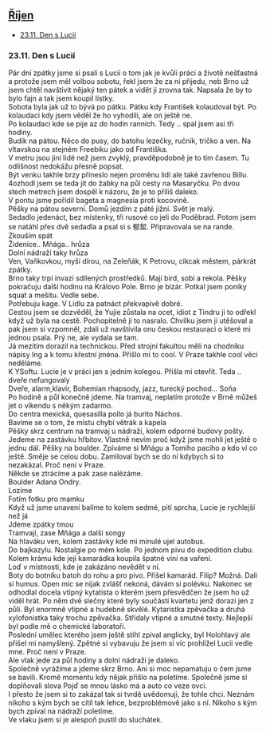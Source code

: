 
## [Říjen](2019.md) 


- [23.11. Den s Lucií](#2311-den-s-lucií)


### 23.11. Den s Lucií

Pár dní zpátky jsme si psali s Lucií o tom jak je kvůli práci a životě nešťastná a protože jsem měl volbou sobotu, řekl jsem že za ní přijedu, neb Brno už jsem chtěl navštívit nějaký ten pátek a vidět ji zrovna tak. Napsala že by to bylo fajn a tak jsem koupil lístky. <br>
Sobota byla jak už to bývá po pátku. Pátku kdy František kolaudoval být. Po kolaudaci kdy jsem věděl že ho vyhodili, ale on ještě ne.<br>
Po kolaudaci kde se pije az do hodin ranních. Tedy .. spal jsem asi tři hodiny.<br>
Budík na pátou. Něco do pusy, do batohu lezečky, ručník, tričko a ven. Na vltavskou na stejném Freebiku jako od Františka.<br>
V metru jsou jiní lidé než jsem zvyklý, pravděpodobně je to tím časem. Tu odlišnost nedokážu přesně popsat.<br>
Být venku takhle brzy přineslo nejen proměnu lidí ale také zavřenou Billu.<br>
4ozhodl jsem se teda jít do žabky na půl cesty na Masaryčku. Po dvou stech metrech jsem dospěl k názoru, že je to příliš  daleko.<br>
V pontu jsme pořídil bageta a magnesia proti kocovině.<br>
Pěšky na pátou severní. Domů jezdím z páté jižní. Svět je malý.<br>
Sedadlo jedenáct, bez místenky, tři rusové co jeli do Poděbrad. Potom jsem se natáhl přes dvě sedadla a psal si s 郁絜. Připravovala se na rande. Zkouším spát<br>
Židenice.. Mňága.. hrůza<br>
Dolní nádraží taky hrůza<br>
Ven, Vaňkovkou, myší dírou, na Zeleňák, K Petrovu, cikcak městem, párkrát zpátky.<br>
Brno taky trpí invazí sdílených prostředků. Mají bird, sobi a rekola. Pěšky pokračuju další hodinu na Královo Pole. Brno je bizár. Potkal jsem poníky squat a mešitu. Vedle sebe. <br>
Potřebuju kage. V Lidlu za patnáct překvapivě dobré.<br>
Cestou jsem se dozvěděl, že Yujie zůstala na ocet, idiot z Tindru ji to odřekl když už byla na cestě. Pochopitelně ji to nasralo. Chvilku jsem ji utěšoval a pak jsem si vzpomněl, zdali už navštívila onu českou restauraci o které mi jednou psala. Prý ne, ale vydala se tam.<br>
Já  mezitím dorazil na technickou. Před strojní fakultou měli na chodníku nápisy Ing a k tomu křestní jména. Přišlo mi to cool. V Praze takhle cool věci neděláme.<br>
K YSoftu. Lucie je v práci jen s jedním kolegou. Přišla mi otevřít. Teda .. dveře nefungovaly <br>
Dveře, alarm,klavir, Bohemian rhapsody, jazz, turecký pochod... Soňa<br>
Po hodině a půl konečně jdeme. Na tramvaj, neplatím protože v Brně můžeš jet o víkendu s někým zadarmo.<br>
Do centra mexická, quesasilla pollo já burito Náchos.<br>
Bavíme se o tom, že místu chybí větrák a kapela<br>
Pěšky skrz centrum na tramvaj u nádraží, kolem odporné budovy pošty.<br>
Jedeme na zastávku hřbitov. Vlastně nevím proč když jsme mohli jet ještě o jednu dál. Pěšky na boulder. Zpíváme si Mňágu a Tomiho paciho a kdo ví co ještě. Směje se celou dobu. Zamiloval bych se do ní kdybych si to nezakázal. Proč není v Praze.<br>
Někde se ztrácíme a pak zase nalézáme. <br>
Boulder Adana Ondry.<br>
Lozíme<br>
Fotím fotku pro mamku<br>
Když už jsme unavení balíme to kolem sedmé, pití sprcha, Lucie je rychlejší než já<br>
Jdeme zpátky tmou<br>
Tramvají, zase Mňága a další songy<br>
Na hlaváku ven, kolem zastávky kde mi minulé ujel autobus.<br>
Do bajkazylu. Nostalgie po mém kole. Po jednom pivu do expedition clubu. Kolem krámu kde její kamarádka koupila špatné viní na vaření. <br>
Loď v místnosti, kde je zakázáno nevědět v ní.<br>
Boty do botníku batoh do rohu a pro pivo. Přišel kamarád. Filip? Možná. Dali si humus. Open mic se nijak zvlášť nekoná, dávám si polévku. Nakonec se odhodlal docela vtipný kytatista o kterém jsem přesvědčen že jsem ho už viděl hrát. Po něm dvě slečny které byly součástí kvartetu jenž dorazí jen z půli. Byl enormně vtipné a hudebně skvělé. Kytaristka zpěvačka a druhá xylofonistka taky trochu zpěvačka. Střídaly vtipné a smutné texty. Nejlepší byl podle mě o chemické laboratoři.<br>
Poslední umělec kterého jsem ještě stihl zpíval anglicky, byl Holohlavý ale přišel mi namyšlený. Zpětné si vybavuju že jsem si víc prohlížel Lucii vedle mne. Proč není v Praze.<br>
Ale vlak jede za půl hodiny a dolní nádraží je daleko.<br>
Společně vyrážíme a jdeme skrz Brno. Ani si moc nepamatuju o čem jsme se bavili. Kromě momentu kdy nějak přišlo na poletíme. Společně jsme si doplňovali slova Pojď se mnou lásko má a auto co veze ovci.<br>
I přesto že jsem si to zakázal tak si tvrdě uvědomuji, že tohle chci. Neznám nikoho s kým bych se cítil tak lehce, bezproblémově jako s ní. Nikoho s kým bych zpíval na nádraží poletíme.<br>
Ve vlaku jsem si je alespoň pustil do sluchátek.
